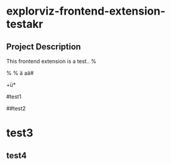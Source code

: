 # explorviz-frontend-extension-testakr

## Project Description

This frontend extension is a test.. %

%
%
ä aä#

+ü*

#test1

##test2

# test3

## test4
